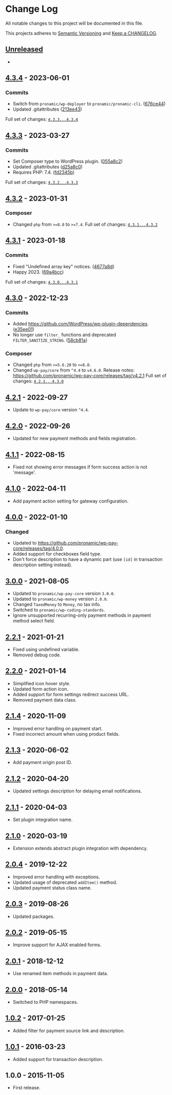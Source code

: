 # Change Log

All notable changes to this project will be documented in this file.

This projects adheres to [Semantic Versioning](http://semver.org/) and [Keep a CHANGELOG](http://keepachangelog.com/).

## [Unreleased][unreleased]
-

## [4.3.4] - 2023-06-01

### Commits

- Switch from `pronamic/wp-deployer` to `pronamic/pronamic-cli`. ([676ce44](https://github.com/pronamic/wp-pronamic-pay-formidable-forms/commit/676ce44595c476b1b4b5b867fd5003f117c2893a))
- Updated .gitattributes ([213ee43](https://github.com/pronamic/wp-pronamic-pay-formidable-forms/commit/213ee4334ce004dcd535b8eb8b410a64e169941c))

Full set of changes: [`4.3.3...4.3.4`][4.3.4]

[4.3.4]: https://github.com/pronamic/wp-pronamic-pay-formidable-forms/compare/v4.3.3...v4.3.4

## [4.3.3] - 2023-03-27

### Commits

- Set Composer type to WordPress plugin. ([055a8c2](https://github.com/pronamic/wp-pronamic-pay-formidable-forms/commit/055a8c2cffe9dc420daba731273f97cdf313d450))
- Updated .gitattributes ([d25a8c0](https://github.com/pronamic/wp-pronamic-pay-formidable-forms/commit/d25a8c09e41d6523a226b1193a17c33a31db1611))
- Requires PHP: 7.4. ([fd2345b](https://github.com/pronamic/wp-pronamic-pay-formidable-forms/commit/fd2345b57450d97a345825af1af97583d2d55924))

Full set of changes: [`4.3.2...4.3.3`][4.3.3]

[4.3.3]: https://github.com/pronamic/wp-pronamic-pay-formidable-forms/compare/v4.3.2...v4.3.3

## [4.3.2] - 2023-01-31
### Composer

- Changed `php` from `>=8.0` to `>=7.4`.
Full set of changes: [`4.3.1...4.3.2`][4.3.2]

[4.3.2]: https://github.com/pronamic/wp-pronamic-pay-formidable-forms/compare/v4.3.1...v4.3.2

## [4.3.1] - 2023-01-18

### Commits

- Fixed "Undefined array key" notices. ([4677a8d](https://github.com/pronamic/wp-pronamic-pay-formidable-forms/commit/4677a8d51a7640c08d9d921a1b01eb1316a8ddc9))
- Happy 2023. ([69a4bcc](https://github.com/pronamic/wp-pronamic-pay-formidable-forms/commit/69a4bccf474eeb7fb7930f70381cba8b253497ef))

Full set of changes: [`4.3.0...4.3.1`][4.3.1]

[4.3.1]: https://github.com/pronamic/wp-pronamic-pay-formidable-forms/compare/v4.3.0...v4.3.1

## [4.3.0] - 2022-12-23

### Commits

- Added https://github.com/WordPress/wp-plugin-dependencies. ([e35ee01](https://github.com/pronamic/wp-pronamic-pay-formidable-forms/commit/e35ee019d9b6bf821330a7c77930b557caedaa2a))
- No longer use `filter_` functions and deprecated `FILTER_SANITIZE_STRING`. ([58cb81a](https://github.com/pronamic/wp-pronamic-pay-formidable-forms/commit/58cb81a9d7a881d9a15ee6f361485f114cc6f1c8))

### Composer

- Changed `php` from `>=5.6.20` to `>=8.0`.
- Changed `wp-pay/core` from `^4.4` to `v4.6.0`.
	Release notes: https://github.com/pronamic/wp-pay-core/releases/tag/v4.2.1
Full set of changes: [`4.2.1...4.3.0`][4.3.0]

[4.3.0]: https://github.com/pronamic/wp-pronamic-pay-formidable-forms/compare/v4.2.1...v4.3.0

## [4.2.1] - 2022-09-27
- Update to `wp-pay/core` version `^4.4`.

## [4.2.0] - 2022-09-26
- Updated for new payment methods and fields registration.

## [4.1.1] - 2022-08-15
- Fixed not showing error messages if form success action is not 'message'.

## [4.1.0] - 2022-04-11
- Add payment action setting for gateway configuration.

## [4.0.0] - 2022-01-10
### Changed
- Updated to https://github.com/pronamic/wp-pay-core/releases/tag/4.0.0.
- Added support for checkboxes field type.
- Don't force description to have a dynamic part (use `[id]` in transaction description setting instead).

## [3.0.0] - 2021-08-05
- Updated to `pronamic/wp-pay-core`  version `3.0.0`.
- Updated to `pronamic/wp-money`  version `2.0.0`.
- Changed `TaxedMoney` to `Money`, no tax info.
- Switched to `pronamic/wp-coding-standards`.
- Ignore unsupported recurring-only payment methods in payment method select field.

## [2.2.1] - 2021-01-21
- Fixed using undefined variable.
- Removed debug code.

## [2.2.0] - 2021-01-14
- Simplified icon hover style.
- Updated form action icon.
- Added support for form settings redirect success URL.
- Removed payment data class.

## [2.1.4] - 2020-11-09
- Improved error handling on payment start.
- Fixed incorrect amount when using product fields.

## [2.1.3] - 2020-06-02
- Add payment origin post ID.

## [2.1.2] - 2020-04-20
- Updated settings description for delaying email notifications.

## [2.1.1] - 2020-04-03
- Set plugin integration name.

## [2.1.0] - 2020-03-19
- Extension extends abstract plugin integration with dependency.

## [2.0.4] - 2019-12-22
- Improved error handling with exceptions.
- Updated usage of deprecated `addItem()` method.
- Updated payment status class name.

## [2.0.3] - 2019-08-26
- Updated packages.

## [2.0.2] - 2019-05-15
- Improve support for AJAX enabled forms.

## [2.0.1] - 2018-12-12
- Use renamed item methods in payment data.

## [2.0.0] - 2018-05-14
- Switched to PHP namespaces.

## [1.0.2] - 2017-01-25
- Added filter for payment source link and description.

## [1.0.1] - 2016-03-23
- Added support for transaction description.

## 1.0.0 - 2015-11-05
- First release.

[unreleased]: https://github.com/pronamic/wp-pronamic-pay-formidable-forms/compare/4.2.1...HEAD
[4.2.1]: https://github.com/pronamic/wp-pronamic-pay-formidable-forms/compare/4.2.0...4.2.1
[4.2.0]: https://github.com/pronamic/wp-pronamic-pay-formidable-forms/compare/4.1.1...4.2.0
[4.1.1]: https://github.com/pronamic/wp-pronamic-pay-formidable-forms/compare/4.1.0...4.1.1
[4.1.0]: https://github.com/wp-pay-extensions/formidable-forms/compare/4.0.0...4.1.0
[4.0.0]: https://github.com/wp-pay-extensions/formidable-forms/compare/3.0.0...4.0.0
[3.0.0]: https://github.com/wp-pay-extensions/formidable-forms/compare/2.2.1...3.0.0
[2.2.1]: https://github.com/wp-pay-extensions/formidable-forms/compare/2.2.0...2.2.1
[2.2.0]: https://github.com/wp-pay-extensions/formidable-forms/compare/2.1.4...2.2.0
[2.1.4]: https://github.com/wp-pay-extensions/formidable-forms/compare/2.1.3...2.1.4
[2.1.3]: https://github.com/wp-pay-extensions/formidable-forms/compare/2.1.2...2.1.3
[2.1.2]: https://github.com/wp-pay-extensions/formidable-forms/compare/2.1.1...2.1.2
[2.1.1]: https://github.com/wp-pay-extensions/formidable-forms/compare/2.1.0...2.1.1
[2.1.0]: https://github.com/wp-pay-extensions/formidable-forms/compare/2.0.4...2.1.0
[2.0.4]: https://github.com/wp-pay-extensions/formidable-forms/compare/2.0.3...2.0.4
[2.0.3]: https://github.com/wp-pay-extensions/formidable-forms/compare/2.0.2...2.0.3
[2.0.2]: https://github.com/wp-pay-extensions/formidable-forms/compare/2.0.1...2.0.2
[2.0.1]: https://github.com/wp-pay-extensions/formidable-forms/compare/2.0.0...2.0.1
[2.0.0]: https://github.com/wp-pay-extensions/formidable-forms/compare/1.0.2...2.0.0
[1.0.2]: https://github.com/wp-pay-extensions/formidable-forms/compare/1.0.1...1.0.2
[1.0.1]: https://github.com/wp-pay-extensions/formidable-forms/compare/1.0.0...1.0.1
